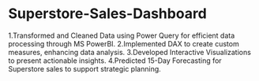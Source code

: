 # Superstore-Sales-Dashboard
1.Transformed and Cleaned Data using Power Query for efficient data processing
through MS PowerBI.
2.Implemented DAX to create custom measures, enhancing data analysis.
3.Developed Interactive Visualizations to present actionable insights.
4.Predicted 15-Day Forecasting for Superstore sales to support strategic planning.
